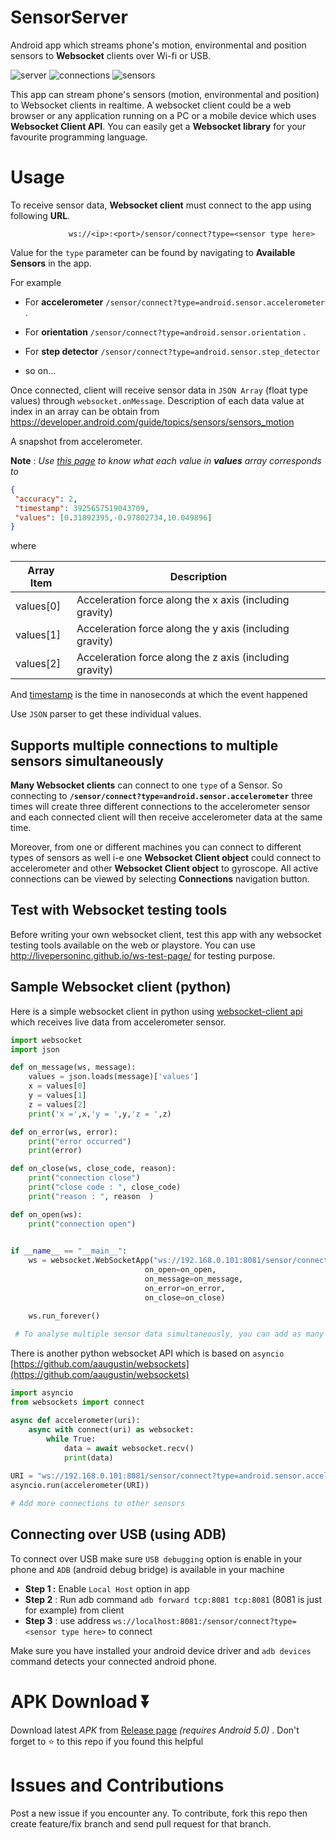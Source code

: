 # SensorServer
Android app which streams phone's motion, environmental and position sensors to **Websocket** clients over Wi-fi or USB.
 

![server](https://user-images.githubusercontent.com/35717992/146649500-f4f1aadf-60e0-4305-81bc-f7db21540bd7.gif)    ![connections](https://user-images.githubusercontent.com/35717992/146649573-9b86ff77-565c-46ef-900b-63350f4eac3b.gif)    ![sensors](https://user-images.githubusercontent.com/35717992/146649578-adb5f0eb-4a7a-462a-9e16-264f4599903f.gif)






 This app can stream phone's sensors (motion, environmental and position) to Websocket clients in realtime. A websocket client could be a web browser or any application running on a PC or a mobile device which uses **Websocket Client API**.  You can easily get a **Websocket library** for your favourite programming language. 
 
 
 
 
 # Usage
 To receive sensor data, **Websocket client**  must connect to the app using following **URL**.
 
                 ws://<ip>:<port>/sensor/connect?type=<sensor type here> 
 
 
  Value for the `type` parameter can be found by navigating to **Available Sensors** in the app. 
 
 For example
 
 * For **accelerometer** `/sensor/connect?type=android.sensor.accelerometer` .
 
 * For **orientation** `/sensor/connect?type=android.sensor.orientation` .
 
 * For **step detector**  `/sensor/connect?type=android.sensor.step_detector`

 * so on... 
 
 Once connected, client will receive sensor data in `JSON Array` (float type values) through `websocket.onMessage`. Description of each data value at index in an array can be obtain from https://developer.android.com/guide/topics/sensors/sensors_motion
 
 A snapshot from accelerometer.
 
**Note** : *Use [this page](https://developer.android.com/guide/topics/sensors/sensors_motion) to know what each value in **values** array corresponds to*  
 
 ```json
{
  "accuracy": 2,
  "timestamp": 3925657519043709,
  "values": [0.31892395,-0.97802734,10.049896]
}
 ```
where

| Array Item  | Description |
| ------------- | ------------- |
| values[0]  | Acceleration force along the x axis (including gravity)  |
| values[1]  | Acceleration force along the y axis (including gravity)  |
| values[2]  | Acceleration force along the z axis (including gravity)  |

And [timestamp](https://developer.android.com/reference/android/hardware/SensorEvent#timestamp) is the time in nanoseconds at which the event happened

Use `JSON` parser to get these individual values.

## Supports multiple connections to multiple sensors simultaneously

 **Many Websocket clients** can connect to one `type` of a Sensor. So connecting to **`/sensor/connect?type=android.sensor.accelerometer`** three times will create three different connections to the accelerometer sensor and each connected client will then receive accelerometer data at the same time.
 
Moreover, from one or different machines you can connect to different types of sensors as well i-e one **Websocket Client object** could connect to accelerometer and other **Websocket Client object** to gyroscope. All active connections can be viewed by selecting **Connections** navigation button.
 
## Test with Websocket testing tools 
Before writing your own websocket client, test this app with any websocket testing tools available on the web or playstore. You can use http://livepersoninc.github.io/ws-test-page/ for testing purpose.

## Sample Websocket client (python) 
Here is a simple websocket client in python using [websocket-client api](https://github.com/websocket-client/websocket-client) which receives live data from accelerometer sensor.

```python
import websocket
import json

def on_message(ws, message):
    values = json.loads(message)['values']
    x = values[0]
    y = values[1]
    z = values[2]
    print('x =',x,'y = ',y,'z = ',z)

def on_error(ws, error):
    print("error occurred")
    print(error)

def on_close(ws, close_code, reason):
    print("connection close")
    print("close code : ", close_code)
    print("reason : ", reason  )

def on_open(ws):
    print("connection open")
    

if __name__ == "__main__":
    ws = websocket.WebSocketApp("ws://192.168.0.101:8081/sensor/connect?type=android.sensor.accelerometer",
                              on_open=on_open,
                              on_message=on_message,
                              on_error=on_error,
                              on_close=on_close)

    ws.run_forever()
 
 # To analyse multiple sensor data simultaneously, you can add as many websocket connections for different sensors as you want. 

```
There is another python websocket API which is based on `asyncio` [https://github.com/aaugustin/websockets](https://github.com/aaugustin/websockets)

```python
import asyncio
from websockets import connect

async def accelerometer(uri):
    async with connect(uri) as websocket:
        while True:
            data = await websocket.recv()
            print(data)
            
URI = "ws://192.168.0.101:8081/sensor/connect?type=android.sensor.accelerometer"
asyncio.run(accelerometer(URI))

# Add more connections to other sensors

```


## Connecting over USB (using ADB)
To connect over USB make sure `USB debugging` option is enable in your phone and `ADB` (android debug bridge) is available in your machine
* **Step 1 :** Enable `Local Host` option in app
* **Step 2** : Run adb command `adb forward tcp:8081 tcp:8081` (8081 is just for example) from client
* **Step 3** : use address `ws://localhost:8081:/sensor/connect?type=<sensor type here>` to connect 

Make sure you have installed your android device driver and `adb devices` command detects your connected android phone.

# APK Download ⏬
Download latest *APK* from [Release page](https://github.com/umer0586/SensorServer/releases) *(requires Android 5.0)* . Don't forget to ⭐ to this repo if you found this helpful

# Issues and Contributions
Post a new issue if you encounter any. To contribute, fork this repo then create feature/fix branch and send pull request for that branch.
